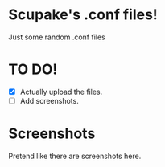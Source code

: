 # Scupake's .conf files!
Just some random .conf files

# TO DO!
-  [X] Actually upload the files.
-  [ ] Add screenshots.

# Screenshots
Pretend like there are screenshots here.


